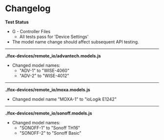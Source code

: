 # Changelog

**Test Status**
* G - Controller Files
	* All tests pass for 'Device Settings'
* The model name change should affect subsequent API testing.

---

**./fox-devices/remote_io/advantech.models.js**
* Changed model names:
	* "ADV-1" to "WISE-4060"
	* "ADV-2" to "WISE-4012"

---

**./fox-devices/remote_io/moxa.models.js**
* Changed model name "MOXA-1" to "ioLogik E1242"

---

**./fox-devices/remote_io/sonoff.models.js**
* Changed model names:
	* "SONOFF-1" to "Sonoff TH16"
	* "SONOFF-2" to "Sonoff Basic"
